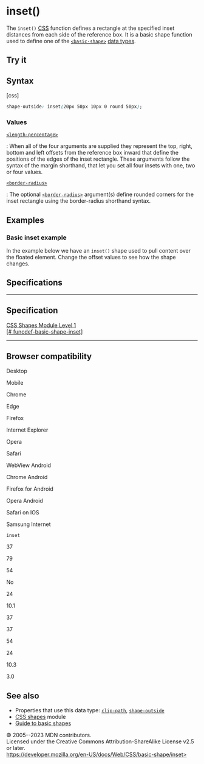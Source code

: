 inset()
=======

The `inset()` [CSS](https://developer.mozilla.org/en-US/docs/Web/CSS)
function defines a rectangle at the specified inset distances from each
side of the reference box. It is a basic shape function used to define
one of the [`<basic-shape>`](basic-shape.md) [data types](css_types.md).

Try it
------

Syntax
------

[css]

```css
shape-outside: inset(20px 50px 10px 0 round 50px);
```

### Values

[`<length-percentage>`](#length-percentage14)

:   When all of the four arguments are supplied they represent the top,
    right, bottom and left offsets from the reference box inward that
    define the positions of the edges of the inset rectangle. These
    arguments follow the syntax of the margin shorthand, that let you
    set all four insets with one, two or four values.

[`<border-radius>`](#border-radius)

:   The optional [`<border-radius>`](border-radius.md) argument(s)
    define rounded corners for the inset rectangle using the
    border-radius shorthand syntax.

Examples
--------

### Basic inset example

In the example below we have an `inset()` shape used to pull content
over the floated element. Change the offset values to see how the shape
changes.

Specifications
--------------

  -----------------------------------------------------------------------------------------------------

Specification
  -----------------------------------------------------------------------------------------------------

  [CSS Shapes Module Level 1\
  [\#
  funcdef-basic-shape-inset]](https://drafts.csswg.org/css-shapes/#funcdef-basic-shape-inset)

  -----------------------------------------------------------------------------------------------------

Browser compatibility
---------------------

Desktop

Mobile

Chrome

Edge

Firefox

Internet Explorer

Opera

Safari

WebView Android

Chrome Android

Firefox for Android

Opera Android

Safari on IOS

Samsung Internet

`inset`

37

79

54

No

24

10.1

37

37

54

24

10.3

3.0

See also
--------

- Properties that use this data type: [`clip-path`](clip-path.md),
    [`shape-outside`](shape-outside.md)
- [CSS shapes](css_shapes.md) module
- [Guide to basic shapes](basic_shapes.md)

© 2005--2023 MDN contributors.\
Licensed under the Creative Commons Attribution-ShareAlike License v2.5
or later.\
https://developer.mozilla.org/en-US/docs/Web/CSS/basic-shape/inset>
